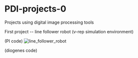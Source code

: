 # PDI-projects-0
Projects using digital image processing tools

First project -- line follower robot (v-rep simulation environment)

(PI code)
![line_follower_robot](https://user-images.githubusercontent.com/26671424/54724027-36c32d00-4b48-11e9-86bc-a2234316340f.png)

(diogenes code)
